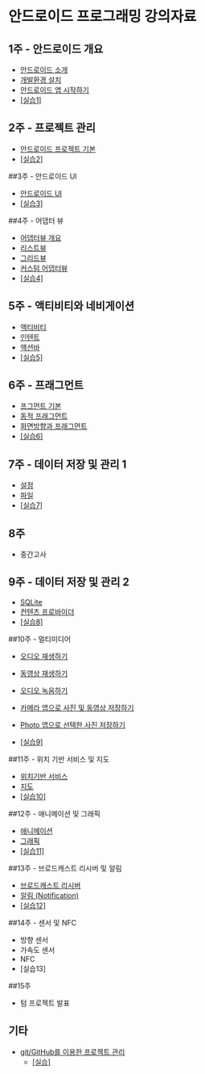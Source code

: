 
# 안드로이드 프로그래밍 강의자료


## 1주 - 안드로이드 개요

- [안드로이드 소개](intro-android/intro_android.html) 
- [개발환경 설치](intro-android/install_dev_env.html) 
- [안드로이드 앱 시작하기](intro-android/start-android-project.html)   
- [[실습1]](intro-android/안드로이드_시작하기_실습.html)

## 2주 - 프로젝트 관리	

- [안드로이드 프로젝트 기본](android-project/android_project_basic.html)
- [[실습2]](android-project/안드로이드_프로젝트_실습.html) 

##3주 - 안드로이드 UI
 - [안드로이드 UI](android-ui/android_ui.html) 
 - [[실습3]](android-ui/안드로이드_UI_실습.html)
 
##4주 - 어댑터 뷰 
- [어댑터뷰 개요](adapter-view/adapterview-overview.pdf)
- [리스트뷰](adapter-view/listview.pdf) 
- [그리드뷰](adapter-view/gridview.pdf) 
- [커스텀 어댑터뷰](adapter-view/custom-adapterview.pdf) 
- [[실습4]](adapter-view/adapterview-practice.html)

## 5주 - 액티비티와 네비게이션
- [액티비티](activity-navigation/activity.pdf) 
- [인텐트](activity-navigation/intent.pdf) 
- [액션바](activity-navigation/actionbar.pdf) 
- [[실습5]](activity-navigation/activity-navigation-practice.html)

## 6주 - 프래그먼트
- [프그먼트 기본](fragment/fragment-basics.pdf) 
- [동적 프래그먼트](fragment/fragment-replace.pdf)
- [화면방향과 프래그먼트](fragment/fragment-example.pdf) 
- [[실습6]](fragment/fragment-practice.html)

## 7주 - 데이터 저장 및 관리 1
- [설정](data-management/sharedpreferences.html) 
- [파일](data-management/file.html) 
- [[실습7]](data-management/datamanagement_lab.html)

## 8주 
- 중간고사

## 9주 - 데이터 저장 및 관리 2
- [SQLite](data-management/sqlite.html) 
- [컨텐츠 프로바이더](data-management/content-provider.html) 
-  [[실습8]](data-management/sqlite-content-provider-lab.html)

##10주 - 멀티미디어
- [오디오 재생하기](multimedia/multimedia.html#1)
- [동영상 재생하기](multimedia/multimedia.html#2)
- [오디오 녹음하기](multimedia/multimedia.html#3)
- [카메라 앱으로 사진 및 동영상 저장하기](multimedia/multimedia.html#4)
- [Photo 앱으로 선택한 사진 저장하기](multimedia/multimedia.html#5)

-  [[실습9]](multimedia/multimedia_lab.html)

##11주 - 위치 기반 서비스 및 지도
- [위치기반 서비스](location_map/location.html) 
- [지도](location_map/map.html) 
-  [[실습10]](location_map/location-map-lab.html)

##12주 - 애니메이션 및 그래픽
- [애니메이션](animation-graphics/animation.html) 
- [그래픽](animation-graphics/graphics.html) 
-  [[실습11]](animation-graphics/animation_lab.html)

##13주 - 브로드캐스트 리시버 및 알림
- [브로드캐스트 리시버](broadcast_notification/broadcast_receiver.html)
- [알림 (Notification)](broadcast_notification/notification.html)
-  [[실습12]](broadcast_notification/broadcast-notification-lab.html)

##14주 - 센서 및 NFC
- 방향 센서
- 가속도 센서
- NFC
- [실습13]

##15주  
- 텀 프로젝트 발표

## 기타
- [git/GitHub를 이용한 프로젝트 관리](android-project/git_github.html)
	- [[실습]](android-project/git_github_실습.html)
